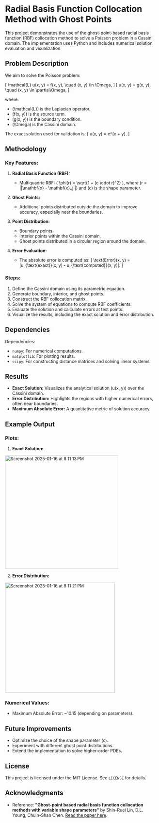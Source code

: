 # Radial Basis Function Collocation Method with Ghost Points

This project demonstrates the use of the ghost-point-based radial basis function (RBF) collocation method to solve a Poisson problem in a Cassini domain. The implementation uses Python and includes numerical solution evaluation and visualization.

## Problem Description

We aim to solve the Poisson problem:

\[
\mathcal{L} u(x, y) = f(x, y), \quad (x, y) \in \Omega,
\]
\[
u(x, y) = g(x, y), \quad (x, y) \in \partial\Omega,
\]

where:

- \(\mathcal{L}\) is the Laplacian operator.
- \(f(x, y)\) is the source term.
- \(g(x, y)\) is the boundary condition.
- \(\Omega\) is the Cassini domain.

The exact solution used for validation is:
\[
u(x, y) = e^{x + y}.
\]

## Methodology

### Key Features:

1. **Radial Basis Function (RBF):**

   - Multiquadric RBF: \( \phi(r) = \sqrt{1 + (c \cdot r)^2} \), where \(r = ||\mathbf{x} - \mathbf{x}_j||\) and \(c\) is the shape parameter.
2. **Ghost Points:**

   - Additional points distributed outside the domain to improve accuracy, especially near the boundaries.
3. **Point Distribution:**

   - Boundary points.
   - Interior points within the Cassini domain.
   - Ghost points distributed in a circular region around the domain.
4. **Error Evaluation:**

   - The absolute error is computed as:
     \[
     \text{Error}(x, y) = |u_{\text{exact}}(x, y) - u_{\text{computed}}(x, y)|.
     \]

### Steps:

1. Define the Cassini domain using its parametric equation.
2. Generate boundary, interior, and ghost points.
3. Construct the RBF collocation matrix.
4. Solve the system of equations to compute RBF coefficients.
5. Evaluate the solution and calculate errors at test points.
6. Visualize the results, including the exact solution and error distribution.

## Dependencies

Dependencies:

- `numpy`: For numerical computations.
- `matplotlib`: For plotting results.
- `scipy`: For constructing distance matrices and solving linear systems.

## Results

- **Exact Solution:** Visualizes the analytical solution \(u(x, y)\) over the Cassini domain.
- **Error Distribution:** Highlights the regions with higher numerical errors, often near boundaries.
- **Maximum Absolute Error:** A quantitative metric of solution accuracy.

## Example Output

### Plots:

 1. **Exact Solution:**
  <img width="373" alt="Screenshot 2025-01-16 at 8 11 13 PM" src="https://github.com/user-attachments/assets/4e73d7c4-6396-43cb-8f61-597be633041c" />

2. **Error Distribution:**
 <img width="362" alt="Screenshot 2025-01-16 at 8 11 21 PM" src="https://github.com/user-attachments/assets/394f198c-51f2-4402-8f8a-1f7b788bc42a" />


### Numerical Values:

- Maximum Absolute Error: ~10.15 (depending on parameters).

## Future Improvements

- Optimize the choice of the shape parameter \(c\).
- Experiment with different ghost point distributions.
- Extend the implementation to solve higher-order PDEs.

## License

This project is licensed under the MIT License. See `LICENSE` for details.

## Acknowledgments

- Reference: **"Ghost-point based radial basis function collocation methods with variable shape parameters"** by Shin-Ruei Lin, D.L. Young, Chuin-Shan Chen. [Read the paper here](https://www.sciencedirect.com/science/article/pii/S0955799721001284#sec0002).
